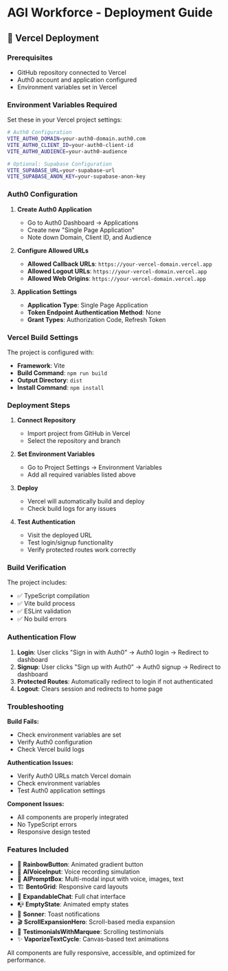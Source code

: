 # AGI Workforce - Deployment Guide

## 🚀 Vercel Deployment

### Prerequisites
- GitHub repository connected to Vercel
- Auth0 account and application configured
- Environment variables set in Vercel

### Environment Variables Required

Set these in your Vercel project settings:

```bash
# Auth0 Configuration
VITE_AUTH0_DOMAIN=your-auth0-domain.auth0.com
VITE_AUTH0_CLIENT_ID=your-auth0-client-id
VITE_AUTH0_AUDIENCE=your-auth0-audience

# Optional: Supabase Configuration
VITE_SUPABASE_URL=your-supabase-url
VITE_SUPABASE_ANON_KEY=your-supabase-anon-key
```

### Auth0 Configuration

1. **Create Auth0 Application**
   - Go to Auth0 Dashboard → Applications
   - Create new "Single Page Application"
   - Note down Domain, Client ID, and Audience

2. **Configure Allowed URLs**
   - **Allowed Callback URLs**: `https://your-vercel-domain.vercel.app`
   - **Allowed Logout URLs**: `https://your-vercel-domain.vercel.app`
   - **Allowed Web Origins**: `https://your-vercel-domain.vercel.app`

3. **Application Settings**
   - **Application Type**: Single Page Application
   - **Token Endpoint Authentication Method**: None
   - **Grant Types**: Authorization Code, Refresh Token

### Vercel Build Settings

The project is configured with:
- **Framework**: Vite
- **Build Command**: `npm run build`
- **Output Directory**: `dist`
- **Install Command**: `npm install`

### Deployment Steps

1. **Connect Repository**
   - Import project from GitHub in Vercel
   - Select the repository and branch

2. **Set Environment Variables**
   - Go to Project Settings → Environment Variables
   - Add all required variables listed above

3. **Deploy**
   - Vercel will automatically build and deploy
   - Check build logs for any issues

4. **Test Authentication**
   - Visit the deployed URL
   - Test login/signup functionality
   - Verify protected routes work correctly

### Build Verification

The project includes:
- ✅ TypeScript compilation
- ✅ Vite build process
- ✅ ESLint validation
- ✅ No build errors

### Authentication Flow

1. **Login**: User clicks "Sign in with Auth0" → Auth0 login → Redirect to dashboard
2. **Signup**: User clicks "Sign up with Auth0" → Auth0 signup → Redirect to dashboard
3. **Protected Routes**: Automatically redirect to login if not authenticated
4. **Logout**: Clears session and redirects to home page

### Troubleshooting

**Build Fails:**
- Check environment variables are set
- Verify Auth0 configuration
- Check Vercel build logs

**Authentication Issues:**
- Verify Auth0 URLs match Vercel domain
- Check environment variables
- Test Auth0 application settings

**Component Issues:**
- All components are properly integrated
- No TypeScript errors
- Responsive design tested

### Features Included

- 🎨 **RainbowButton**: Animated gradient button
- 🎤 **AIVoiceInput**: Voice recording simulation
- 📝 **AIPromptBox**: Multi-modal input with voice, images, text
- 🏗️ **BentoGrid**: Responsive card layouts
- 💬 **ExpandableChat**: Full chat interface
- 📭 **EmptyState**: Animated empty states
- 🔔 **Sonner**: Toast notifications
- 🎬 **ScrollExpansionHero**: Scroll-based media expansion
- 💬 **TestimonialsWithMarquee**: Scrolling testimonials
- ✨ **VaporizeTextCycle**: Canvas-based text animations

All components are fully responsive, accessible, and optimized for performance.
